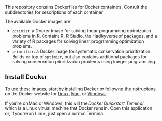 This repository contains Dockerfiles for Docker containers. Consult the subdirectories for descriptions of each container. 

The available Docker images are:

- `optimizr`: a Docker image for solving linear programming optimization problems in R. Contains R, R Studio, the Hadleyverse of packages, and a variety of R packages for solving linear programming optimization problems.
- `prioritizr`: a Docker image for systematic conservation prioritization. Builds on top of `optimizr`, but also contains additional packages for solving conservation prioritization problems using integer programming.

## Install Docker

To use these images, start by installing Docker by following the instructions on the Docker website for [Linux](https://docs.docker.com/linux/step_one/), [Mac](https://docs.docker.com/mac/step_one/), or [Windows](https://docs.docker.com/windows/step_one/).

If you're on Mac or Windows, this will the *Docker Quickstart Terminal*, which is a Linux virtual machine that Docker runs in. Open this application or, if you're on Linux, just open a normal Terminal.
